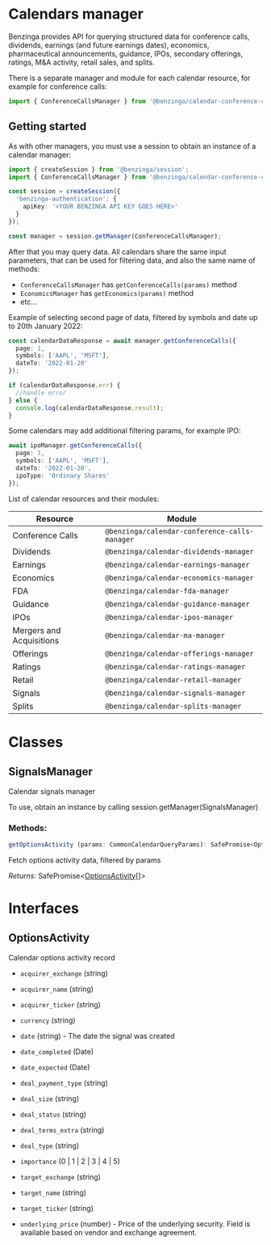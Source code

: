 # Calendars manager

Benzinga provides API for querying structured data for conference calls, dividends, earnings (and future earnings dates), economics, pharmaceutical announcements, guidance, IPOs, secondary offerings, ratings, M&A activity, retail sales, and splits.

There is a separate manager and module for each calendar resource, for example for conference calls:

```ts
import { ConferenceCallsManager } from '@benzinga/calendar-conference-calls-manager'
```

## Getting started

As with other managers, you must use a session to obtain an instance of a calendar manager:

```ts
import { createSession } from '@benzinga/session';
import { ConferenceCallsManager } from '@benzinga/calendar-conference-calls-manager';

const session = createSession({
  'benzinga-authentication': {
    apiKey: '<YOUR BENZINGA API KEY GOES HERE>'
  }
});

const manager = session.getManager(ConferenceCallsManager);
```

After that you may query data. All calendars share the same input parameters, that can be used for filtering data, and also the same name of methods:

* `ConferenceCallsManager` has `getConferenceCalls(params)` method
* `EconomicsManager` has `getEconomics(params)` method
* etc...

Example of selecting second page of data, filtered by symbols and date up to 20th January 2022:

```ts
const calendarDataResponse = await manager.getConferenceCalls({
  page: 1,
  symbols: ['AAPL', 'MSFT'],
  dateTo: '2022-01-20'
});

if (calendarDataResponse.err) {
  //handle error
} else {
  console.log(calendarDataResponse.result);
}
```

Some calendars may add additional filtering params, for example IPO:

```ts
await ipoManager.getConferenceCalls({
  page: 1,
  symbols: ['AAPL', 'MSFT'],
  dateTo: '2022-01-20',
  ipoType: 'Ordinary Shares'
});
```

List of calendar resources and their modules:

| Resource      | Module |
| ----------- | ----------- |
| Conference Calls | `@benzinga/calendar-conference-calls-manager` |
| Dividends | `@benzinga/calendar-dividends-manager` |
| Earnings | `@benzinga/calendar-earnings-manager` |
| Economics | `@benzinga/calendar-economics-manager` |
| FDA | `@benzinga/calendar-fda-manager` |
| Guidance | `@benzinga/calendar-guidance-manager` |
| IPOs | `@benzinga/calendar-ipos-manager` |
| Mergers and Acquisitions | `@benzinga/calendar-ma-manager` |
| Offerings | `@benzinga/calendar-offerings-manager` |
| Ratings | `@benzinga/calendar-ratings-manager` |
| Retail | `@benzinga/calendar-retail-manager` |
| Signals | `@benzinga/calendar-signals-manager` |
| Splits | `@benzinga/calendar-splits-manager` |


# Classes
## SignalsManager
Calendar signals manager

To use, obtain an instance by calling session.getManager(SignalsManager)

### Methods: 
```ts
getOptionsActivity (params: CommonCalendarQueryParams): SafePromise<OptionsActivity[]>
```
Fetch options activity data, filtered by params

*Returns:* SafePromise<[OptionsActivity](#optionsactivity)[]>




# Interfaces
## OptionsActivity
Calendar options activity record

* `acquirer_exchange` (string) 

* `acquirer_name` (string) 

* `acquirer_ticker` (string) 

* `currency` (string) 

* `date` (string) - The date the signal was created

* `date_completed` (Date) 

* `date_expected` (Date) 

* `deal_payment_type` (string) 

* `deal_size` (string) 

* `deal_status` (string) 

* `deal_terms_extra` (string) 

* `deal_type` (string) 

* `importance` (0 | 1 | 2 | 3 | 4 | 5) 

* `target_exchange` (string) 

* `target_name` (string) 

* `target_ticker` (string) 

* `underlying_price` (number) - Price of the underlying security. Field is available based on vendor and exchange agreement.

